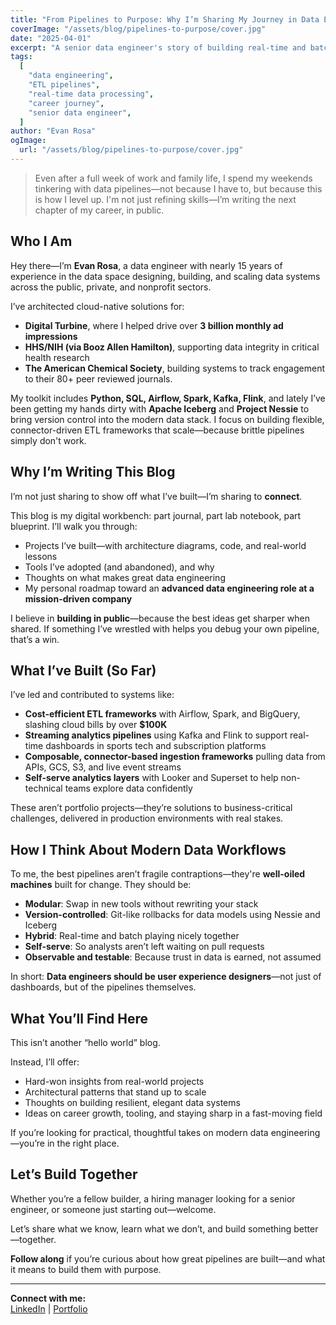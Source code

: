 ```yaml
---
title: "From Pipelines to Purpose: Why I’m Sharing My Journey in Data Engineering"
coverImage: "/assets/blog/pipelines-to-purpose/cover.jpg"
date: "2025-04-01"
excerpt: "A senior data engineer's story of building real-time and batch pipelines—and why I'm sharing my journey to land my dream role."
tags:
  [
    "data engineering",
    "ETL pipelines",
    "real-time data processing",
    "career journey",
    "senior data engineer",
  ]
author: "Evan Rosa"
ogImage:
  url: "/assets/blog/pipelines-to-purpose/cover.jpg"
---
```


> Even after a full week of work and family life, I spend my weekends tinkering with data pipelines—not because I have to, but because this is how I level up. I'm not just refining skills—I’m writing the next chapter of my career, in public.

## Who I Am

Hey there—I’m **Evan Rosa**, a data engineer with nearly 15 years of experience in the data space designing, building, and scaling data systems across the public, private, and nonprofit sectors.

I’ve architected cloud-native solutions for:

- **Digital Turbine**, where I helped drive over **3 billion monthly ad impressions**
- **HHS/NIH (via Booz Allen Hamilton)**, supporting data integrity in critical health research
- **The American Chemical Society**, building systems to track engagement to their 80+ peer reviewed journals.

My toolkit includes **Python, SQL, Airflow, Spark, Kafka, Flink**, and lately I’ve been getting my hands dirty with **Apache Iceberg** and **Project Nessie** to bring version control into the modern data stack. I focus on building flexible, connector-driven ETL frameworks that scale—because brittle pipelines simply don't work.

## Why I’m Writing This Blog

I’m not just sharing to show off what I’ve built—I’m sharing to **connect**.

This blog is my digital workbench: part journal, part lab notebook, part blueprint. I’ll walk you through:

- Projects I’ve built—with architecture diagrams, code, and real-world lessons
- Tools I’ve adopted (and abandoned), and why
- Thoughts on what makes great data engineering
- My personal roadmap toward an **advanced data engineering role at a mission-driven company**

I believe in **building in public**—because the best ideas get sharper when shared. If something I’ve wrestled with helps you debug your own pipeline, that’s a win.

## What I’ve Built (So Far)

I’ve led and contributed to systems like:

- **Cost-efficient ETL frameworks** with Airflow, Spark, and BigQuery, slashing cloud bills by over **$100K**
- **Streaming analytics pipelines** using Kafka and Flink to support real-time dashboards in sports tech and subscription platforms
- **Composable, connector-based ingestion frameworks** pulling data from APIs, GCS, S3, and live event streams
- **Self-serve analytics layers** with Looker and Superset to help non-technical teams explore data confidently

These aren’t portfolio projects—they’re solutions to business-critical challenges, delivered in production environments with real stakes.

## How I Think About Modern Data Workflows

To me, the best pipelines aren’t fragile contraptions—they're **well-oiled machines** built for change. They should be:

- **Modular**: Swap in new tools without rewriting your stack
- **Version-controlled**: Git-like rollbacks for data models using Nessie and Iceberg
- **Hybrid**: Real-time and batch playing nicely together
- **Self-serve**: So analysts aren’t left waiting on pull requests
- **Observable and testable**: Because trust in data is earned, not assumed

In short: **Data engineers should be user experience designers**—not just of dashboards, but of the pipelines themselves.

## What You’ll Find Here

This isn’t another “hello world” blog.

Instead, I’ll offer:

- Hard-won insights from real-world projects
- Architectural patterns that stand up to scale
- Thoughts on building resilient, elegant data systems
- Ideas on career growth, tooling, and staying sharp in a fast-moving field

If you’re looking for practical, thoughtful takes on modern data engineering—you’re in the right place.

## Let’s Build Together

Whether you’re a fellow builder, a hiring manager looking for a senior engineer, or someone just starting out—welcome.

Let’s share what we know, learn what we don’t, and build something better—together.

**Follow along** if you’re curious about how great pipelines are built—and what it means to build them with purpose.

---

**Connect with me:**  
[LinkedIn](https://www.linkedin.com/in/evan-rosa/) | [Portfolio](https://www.evro.dev/)

